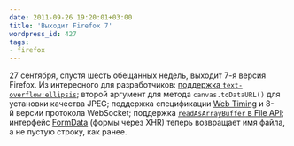 ```yaml
---
date: 2011-09-26 19:20:01+03:00
title: 'Выходит Firefox 7'
wordpress_id: 427
tags:
- firefox
---
```


27 сентября, спустя шесть обещанных недель, выходит 7-я версия Firefox. Из интересного для разработчиков: [поддержка `text-overflow:ellipsis`][1]; второй аргумент для метода `canvas.toDataURL()` для установки качества JPEG; поддержка спецификации [Web Timing][2] и 8-й версии протокола WebSocket; поддержка [`readAsArrayBuffer` в File API][3]; интерфейс [FormData][4] (формы через XHR) теперь возвращает имя файла, а не пустую строку, как ранее.

[1]: https://developer.mozilla.org/en/CSS/text-overflow
[2]: http://www.w3.org/TR/navigation-timing/
[3]: https://developer.mozilla.org/en/DOM/FileReader#readAsArrayBuffer%28%29
[4]: https://developer.mozilla.org/en/DOM/XMLHttpRequest/FormData

